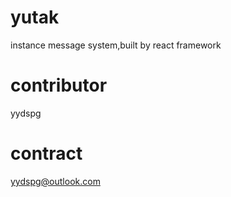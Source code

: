 # yutak
instance message system,built by react framework
# contributor
yydspg
# contract
yydspg@outlook.com